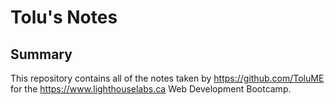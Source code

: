 # Tolu's Notes
## Summary
This repository contains all of the notes taken by https://github.com/ToluME for the https://www.lighthouselabs.ca Web Development Bootcamp.
